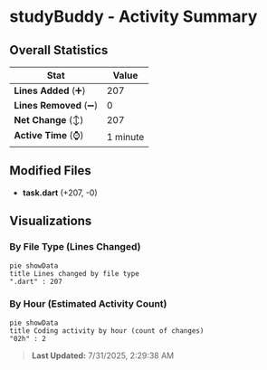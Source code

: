 # studyBuddy - Activity Summary 

## Overall Statistics

| Stat                   | Value                                                             |
| ---------------------- | ----------------------------------------------------------------- |
| **Lines Added** (➕)   | 207                                          |
| **Lines Removed** (➖) | 0                                        |
| **Net Change** (↕)    | 207                |
| **Active Time** (⌚)   | 1 minute |


## Modified Files
- **task.dart** (+207, -0)

## Visualizations

### By File Type (Lines Changed)

```mermaid
pie showData
title Lines changed by file type
".dart" : 207
```

### By Hour (Estimated Activity Count)

```mermaid
pie showData
title Coding activity by hour (count of changes)
"02h" : 2
```


> **Last Updated:** 7/31/2025, 2:29:38 AM